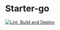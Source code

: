 # Starter-go

[![Lint, Build and Deploy](https://github.com/upikoth/starter-go/actions/workflows/lint-build-and-deploy.yml/badge.svg)](https://github.com/upikoth/starter-go/actions/workflows/lint-build-and-deploy.yml)
